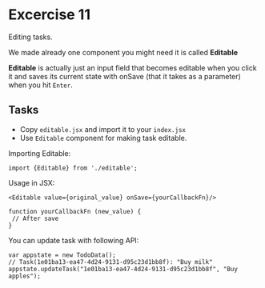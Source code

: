 # Excercise 11

Editing tasks.

We made already one component you might need it is called **Editable**

**Editable** is actually just an input field that becomes editable when you click it
and saves its current state with onSave (that it takes as a parameter)
when you hit `Enter`.


## Tasks
- Copy `editable.jsx` and import it to your `index.jsx`
- Use `Editable` component for making task editable.


Importing Editable:
```
import {Editable} from './editable';
```
Usage in JSX:
```
<Editable value={original_value} onSave={yourCallbackFn}/>

function yourCallbackFn (new_value) {
 // After save
}
```
You can update task with following API:
```
var appstate = new TodoData();
// Task(1e01ba13-ea47-4d24-9131-d95c23d1bb8f): "Buy milk"
appstate.updateTask("1e01ba13-ea47-4d24-9131-d95c23d1bb8f", "Buy apples");
```
